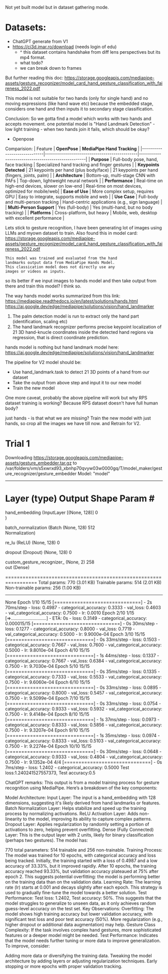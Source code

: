 Not yet built model but in dataset gathering mode.

# Datasets:
- ChatGPT generate from V1
- https://ci3d.imar.ro/download (needs login of edu)
    - ^ this dataset contains handshake from diff lens perspectives but its mp4 format.
    - what todo?
    - we can break down to frames

But further reading this doc: https://storage.googleapis.com/mediapipe-assets/gesture_recognizer/model_card_hand_gesture_classification_with_faireness_2022.pdf

This model is not suitable for two hands (only for single hand) and no moving expressions (like hand wave etc)
because the embedded stage, considers one hand and then inputs it to secondary stage classification.

Conclusion:
So we gotta find a model which works with two hands and accepts movement.
one potential model is "Hand Landmark Detection"
    - low light training
    - when two hands join it fails, which should be okay?

- Openpose

Comparision:
| Feature                     | **OpenPose**                                 | **MediaPipe Hand Tracking**                        |
|-----------------------------|----------------------------------------------|---------------------------------------------------|
| **Purpose**                  | Full-body pose, hand, face tracking          | Specialized hand tracking and finger gestures     |
| **Keypoints Detected**       | 21 keypoints per hand (plus body/face)       | 21 keypoints per hand (fingers, joints, palm)     |
| **Architecture**             | Bottom-up, multi-stage CNN with PAFs         | Top-down, lightweight neural network              |
| **Performance**              | Real-time on high-end devices, slower on low-end | Real-time on most devices, optimized for mobile/web|
| **Ease of Use**              | More complex setup, requires GPU             | Easy to integrate, supports mobile and web        |
| **Use Case**                 | Full-body and multi-person tracking          | Hand-centric applications (e.g., sign language)   |
| **Multi-Person Support**     | Yes (full-body)                              | Yes (multi-hand, but no body tracking)            |
| **Platforms**                | Cross-platform, but heavy                    | Mobile, web, desktop with excellent performance   |

Lets stick to gesture recognition, I have been generating lot of images using LLMs and myown dataset to train.
Also found this in model card:
https://storage.googleapis.com/mediapipe-assets/gesture_recognizer/model_card_hand_gesture_classification_with_faireness_2022.pdf


    This model was trained and evaluated from the hand
    landmarks output data from MediaPipe Hands Model.
    This classication model does not directly use any
    images or videos as inputs.

so its better if we input images to hands model and then take output from there and train this model? I think so.

The way hands model works summarized from this link:
https://mediapipe.readthedocs.io/en/latest/solutions/hands.html
https://ai.google.dev/edge/mediapipe/solutions/vision/hand_landmarker

1. The palm detection model is run to extract only the hand part (identification, scaling etc)
2. The hand landmark recognizer performs precise keypoint localization of 21 3D hand-knucle coordinates inside the detected hand regions via regression, that is direct coordinate prediction.

hands model is nothing but hand landmark model here:
https://ai.google.dev/edge/mediapipe/solutions/vision/hand_landmarker

The pipeline for V2 model should be:
- Use hand_landmark.task to detect 21 3D points of a hand from our dataset
- Take the output from above step and input it to our new model
- Train the new model

One more caveat, probably the above pipeline will work but why RPS dataset training is working? 
Because RPS dataset doesn't have full human body?

just hands - is that what we are missing?
Train the new model with just hands, so crop all the images we have till now.
and Retrain for V2.

# Trial 1
Downloading https://storage.googleapis.com/mediapipe-assets/gesture_embedder.tar.gz to /var/folders/vm/s5xwrxd93_xbnhp70qvyw03w0000gq/T/model_maker/gesture_recognizer/gesture_embedder
Model: "model"
_________________________________________________________________
 Layer (type)                Output Shape              Param #   
=================================================================
 hand_embedding (InputLayer  [(None, 128)]             0         
 )                                                               
                                                                 
 batch_normalization (Batch  (None, 128)               512       
 Normalization)                                                  
                                                                 
 re_lu (ReLU)                (None, 128)               0         
                                                                 
 dropout (Dropout)           (None, 128)               0         
                                                                 
 custom_gesture_recognizer_  (None, 2)                 258       
 out (Dense)                                                     
                                                                 
=================================================================
Total params: 770 (3.01 KB)
Trainable params: 514 (2.01 KB)
Non-trainable params: 256 (1.00 KB)
_________________________________________________________________
None
Epoch 1/10
15/15 [==============================] - 2s 70ms/step - loss: 0.4987 - categorical_accuracy: 0.3333 - val_loss: 0.4603 - val_categorical_accuracy: 0.7500 - lr: 0.0010
Epoch 2/10
 1/15 [=>............................] - ETA: 0s - loss: 0.3149 - categorical_accuracy: 0.000015/15 [==============================] - 0s 30ms/step - loss: 0.1277 - categorical_accuracy: 0.8000 - val_loss: 0.7719 - val_categorical_accuracy: 0.5000 - lr: 9.9000e-04
Epoch 3/10
15/15 [==============================] - 0s 33ms/step - loss: 0.1503 - categorical_accuracy: 0.7667 - val_loss: 0.7600 - val_categorical_accuracy: 0.5000 - lr: 9.8010e-04
Epoch 4/10
15/15 [==============================] - 1s 44ms/step - loss: 0.1337 - categorical_accuracy: 0.7667 - val_loss: 0.6384 - val_categorical_accuracy: 0.7500 - lr: 9.7030e-04
Epoch 5/10
15/15 [==============================] - 0s 35ms/step - loss: 0.1335 - categorical_accuracy: 0.7333 - val_loss: 0.5533 - val_categorical_accuracy: 0.7500 - lr: 9.6060e-04
Epoch 6/10
15/15 [==============================] - 0s 33ms/step - loss: 0.0895 - categorical_accuracy: 0.8000 - val_loss: 0.5457 - val_categorical_accuracy: 0.7500 - lr: 9.5099e-04
Epoch 7/10
15/15 [==============================] - 0s 33ms/step - loss: 0.0754 - categorical_accuracy: 0.9333 - val_loss: 0.5932 - val_categorical_accuracy: 0.7500 - lr: 9.4148e-04
Epoch 8/10
15/15 [==============================] - 1s 37ms/step - loss: 0.0973 - categorical_accuracy: 0.8333 - val_loss: 0.5856 - val_categorical_accuracy: 0.7500 - lr: 9.3207e-04
Epoch 9/10
15/15 [==============================] - 1s 35ms/step - loss: 0.0974 - categorical_accuracy: 0.8333 - val_loss: 0.5103 - val_categorical_accuracy: 0.7500 - lr: 9.2274e-04
Epoch 10/10
15/15 [==============================] - 0s 30ms/step - loss: 0.0648 - categorical_accuracy: 0.9333 - val_loss: 0.4804 - val_categorical_accuracy: 0.7500 - lr: 9.1352e-04
4/4 [==============================] - 0s 7ms/step - loss: 1.2402 - categorical_accuracy: 0.5000
Test loss:1.240241527557373, Test accuracy:0.5

ChatGPT remarks:
This output is from a model training process for gesture recognition using MediaPipe. Here’s a breakdown of the key components:

Model Architecture:
Input Layer: The input is a hand_embedding with 128 dimensions, suggesting it's likely derived from hand landmarks or features.
Batch Normalization Layer: Helps stabilize and speed up the training process by normalizing activations.
ReLU Activation Layer: Adds non-linearity to the model, improving its ability to capture complex patterns.
Dropout Layer: Applies regularization by randomly setting a portion of activations to zero, helping prevent overfitting.
Dense (Fully Connected) Layer: This is the output layer with 2 units, likely for binary classification (perhaps two gestures).
The model has:

770 total parameters: 514 trainable and 256 non-trainable.
Training Process:
The model was trained for 10 epochs, with categorical accuracy and loss being tracked.
Initially, the training started with a loss of 0.4987 and a low accuracy of 33.33%, but it improved rapidly.
After 10 epochs, the training accuracy reached 93.33%, but validation accuracy plateaued at 75% after epoch 2. This suggests potential overfitting: the model is performing better on the training data than on the validation data.
Learning Rate:
The learning rate (lr) starts at 0.001 and decays slightly after each epoch. This strategy is used to gradually fine-tune the model towards a better solution.
Test Performance:
Test loss: 1.2402, Test accuracy: 50%. This suggests that the model struggles to generalize to unseen data, as it only achieves random guess-level accuracy on the test set.
Key Observations:
Overfitting: The model shows high training accuracy but lower validation accuracy, with significant test loss and poor test accuracy (50%). More regularization (e.g., higher dropout or additional data augmentation) may help.
Gesture Class Complexity: If the task involves complex hand gestures, more sophisticated features or a deeper model might be needed.
Test Performance: Indicates that the model needs further tuning or more data to improve generalization.
To improve, consider:

Adding more data or diversifying the training data.
Tweaking the model architecture by adding layers or adjusting regularization techniques.
Early stopping or more epochs with proper validation tracking.
